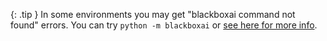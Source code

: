 {: .tip }
In some environments you may get "blackboxai command not found" errors.
You can try `python -m blackboxai` or 
[see here for more info](/docs/troubleshooting/blackboxai-not-found.html).

